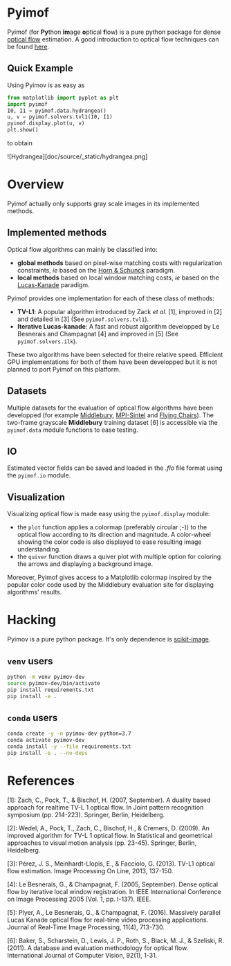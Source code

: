 # Pyimof

Pyimof (for **Py**thon **im**age **o**ptical **f**low) is a pure
python package for dense [optical
flow](https://en.wikipedia.org/wiki/Optical_flow) estimation. A good
introduction to optical flow techniques can be found
[here](https://blog.nanonets.com/optical-flow/).

## Quick Example

Using Pyimov is as easy as

```python
from matplotlib import pyplot as plt
import pyimof
I0, I1 = pyimof.data.hydrangea()
u, v = pyimof.solvers.tvl1(I0, I1)
pyimof.display.plot(u, v)
plt.show()
```

to obtain

![Hydrangea][doc/source/_static/hydrangea.png]

# Overview

Pyimof actually only supports gray scale images in its implemented
methods.

## Implemented methods

Optical flow algorithms can mainly be classified into:
- **global methods** based on pixel-wise matching costs with
  regularization constraints, _ie_ based on the [Horn &
  Schunck](https://en.wikipedia.org/wiki/Horn%E2%80%93Schunck_method)
  paradigm.
- **local methods** based on local window matching costs, _ie_ based on the
  [Lucas-Kanade](https://en.wikipedia.org/wiki/Lucas%E2%80%93Kanade_method)
  paradigm.

Pyimof provides one implementation for each of these class of methods:
- **TV-L1**: A popular algorithm introduced by Zack _et al._ [1],
    improved in [2] and detailed in [3] (See `pyimof.solvers.tvl1`).
- **Iterative Lucas-kanade**: A fast and robust algorithm developped
    by Le Besnerais and Champagnat [4] and improved in [5] (See
    `pyimof.solvers.ilk`).

These two algorithms have been selected for theire relative
speed. Efficient GPU implementations for both of them have been
developped but it is not planned to port Pyimof on this platform.

## Datasets

Multiple datasets for the evaluation of optical flow algorithms have
been developped (for example
[Middlebury](http://vision.middlebury.edu/flow/),
[MPI-Sintel](http://sintel.is.tue.mpg.de/) and [Flying
Chairs](https://lmb.informatik.uni-freiburg.de/resources/datasets/FlyingChairs.en.html)).
The two-frame grayscale **Middlebury** training dataset [6] is
accessible via the `pyimof.data` module functions to ease testing.

## IO

Estimated vector fields can be saved and loaded in the _.flo_ file
format using the `pyimof.io` module.

## Visualization

Visualizing optical flow is made easy using the `pyimof.display` module:
- the `plot` function applies a colormap (preferably circular ;-)) to
  the optical flow according to its direction and magnitude. A
  color-wheel showing the color code is also displayed to ease
  resulting image understanding.
- the `quiver` function draws a quiver plot with multiple option for
  coloring the arrows and displaying a background image.

Moreover, Pyimof gives access to a Matplotlib colormap inspired by the
popular color code used by the Middlebury evaluation site for
displaying algorithms' results.

# Hacking

Pyimov is a pure python package. It's only dependence is
[scikit-image](https://github.com/scikit-image/scikit-image).

## `venv` users

```bash
python -m venv pyimov-dev
source pyimov-dev/bin/activate
pip install requirements.txt
pip install -e .
```

## `conda` users

```bash
conda create -y -n pyimov-dev python=3.7
conda activate pyimov-dev
conda install -y --file requirements.txt
pip install -e . --no-deps
```

# References

[1]: Zach, C., Pock, T., & Bischof, H. (2007, September). A
    duality based approach for realtime TV-L 1 optical flow. In Joint
    pattern recognition symposium (pp. 214-223). Springer, Berlin,
    Heidelberg.

[2]: Wedel, A., Pock, T., Zach, C., Bischof, H., & Cremers,
    D. (2009). An improved algorithm for TV-L 1 optical flow. In
    Statistical and geometrical approaches to visual motion analysis
    (pp. 23-45). Springer, Berlin, Heidelberg.

[3]: Pérez, J. S., Meinhardt-Llopis, E., & Facciolo,
    G. (2013). TV-L1 optical flow estimation. Image Processing On
    Line, 2013, 137-150.

[4]: Le Besnerais, G., & Champagnat, F. (2005, September). Dense
    optical flow by iterative local window registration. In IEEE
    International Conference on Image Processing 2005 (Vol. 1,
    pp. I-137). IEEE.

[5]: Plyer, A., Le Besnerais, G., & Champagnat,
    F. (2016). Massively parallel Lucas Kanade optical flow for
    real-time video processing applications. Journal of Real-Time
    Image Processing, 11(4), 713-730.

[6]: Baker, S., Scharstein, D., Lewis, J. P., Roth, S., Black, M. J., &
    Szeliski, R. (2011). A database and evaluation methodology for optical
    flow. International Journal of Computer Vision, 92(1), 1-31.
